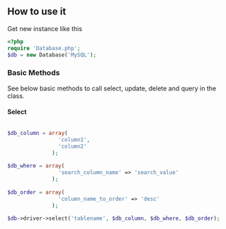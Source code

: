 ## How to use it

Get new instance like this
```php
<?php
require 'Database.php';
$db = new Database('MySQL');
```
### Basic Methods

See below basic methods to call select, update, delete and query in the class.

#### Select
```php

$db_column = array(
				'column1',
				'column2'
			  );
			  
$db_where = array(
				'search_column_name' => 'search_value'
			  );
			  
$db_order = array(
				'column_name_to_order' => 'desc'
			  );
			  
$db->driver->select('tablename', $db_column, $db_where, $db_order);

```